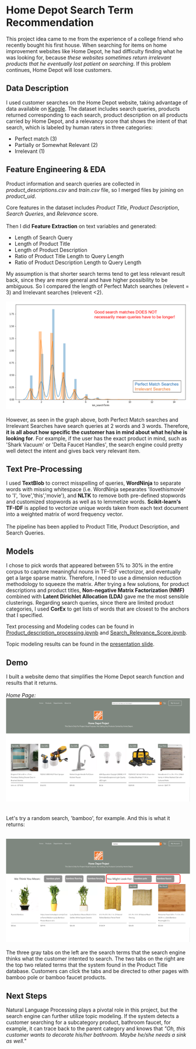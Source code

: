 # Home Depot Search Term Recommendation

This project idea came to me from the experience of a college friend who recently bought his first house. When searching for items on home improvement websites like Home Depot, he had difficulty finding what he was looking for, because *these websites sometimes return irrelevant products that he eventually lost patient on searching*. If this problem continues, Home Depot will lose customers. <br> 



## Data Description

I used customer searches on the Home Depot website, taking advantage of data available on [Kaggle](https://www.kaggle.com/c/home-depot-product-search-relevance/data). The dataset includes search queries, products returned corresponding to each search, product description on all products carried by Home Depot, and a relevancy score that shows the intent of that search, which is labeled by human raters in three categories: 
<ul>
<li>Perfect match (3)</li>
<li>Partially or Somewhat Relevant (2)</li>
<li>Irrelevant (1)</li>
</ul>

 ## Feature Engineering & EDA
Product information and search queries are collected in *product_descriptions.csv* and *train.csv* file, so I merged files by joining on *product_uid*. 

Core features in the dataset includes *Product Title*, *Product Description*, *Search Queries*, and *Relevance* score.
<br>
<br>
Then I did **Feature Extraction** on text variables and generated: 
<ul>
<li>Length of Search Query</li> 
<li>Length of Product Title</li>
<li>Length of Product Description</li>
<li>Ratio of Product Title Length to Query Length</li>
<li>Ratio of Product Description Length to Query Length</li>
</ul>

My assumption is that shorter search terms tend to get less relevant result back, since they are more general and have higher possibility to be ambiguous. So I compared the length of Perfect Match searches (relevent = 3) and Irrelevant searches (relevent <2). <br><br>
![Search_Term_Len_Relevence_Compare](./images/len_queries_relevency_compare.PNG) <br><br>
However, as seen in the graph above, both Perfect Match searches and Irrelevant Searches have search queries at 2 words and 3 words. Therefore, **it is all about how specific the customer has in mind about what he/she is looking for**. For example, if the user has the exact product in mind, such as 'Shark Vacuum' or 'Delta Faucet Handles', the search engine could pretty well detect the intent and gives back very relevant item. 

## Text Pre-Processing
I used **TextBlob** to correct misspelling of queries, **WordNinja** to separate words with missing whitespace (i.e. WordNinja sepearates 'Ilovethismovie' to 'I', 'love','this','movie'), and **NLTK** to remove both pre-defined stopwords and customized stopwords as well as to lemmetize words. **Scikit-learn's TF-IDF** is applied to vectorize unique words taken from each text document into a weighted matrix of word frequency vector. <br><br>
The pipeline has been applied to Product Title, Product Description, and Search Queries. 

## Models
I chose to pick words that appeared between 5% to 30% in the entire corpus to capture meaningful nouns in TF-IDF vectorizor, and eventually get a large sparse matrix. Therefore, I need to use a dimension reduction methodology to squeeze the matrix. After trying a few solutions, for product descriptions and product titles, **Non-negative Matrix Factorization (NMF)** combined with **Latent Dirichlet Allocation (LDA)**  gave me the most sensible clusterings. Regarding search queries, since there are limited product categories, I used **CorEx** to get lists of words that are closest to the anchors that I specified. 

Text processing and Modeling codes can be found in [Product_description_processing.ipynb](./code/1-Product_description_processing.ipynb) and [Search_Relevance_Score.ipynb](./code/2-Search_Relevance_Score.ipynb).

Topic modeling results can be found in the [presentation slide](./presentation/presentation_slides.pdf).
## Demo
I built a website demo that simplifies the Home Depot search function and results that it returns. <br><br>
_Home Page:_
![demo_homepage](./images/demo_homepage.PNG) <br><br><br>
Let's try a random search, 'bamboo', for example. And this is what it returns: <br><br>

![demo_search_bamboo](./images/demo_search_bamboo.PNG)<br><br>
The three gray tabs on the left are the search terms that the search engine thinks what the customer intented to search. The two tabs on the right are the top two related terms that the system found in the Product Title database. Customers can click the tabs and be directed to other pages with bamboo pole or bamboo faucet products. 

## Next Steps
Natural Language Processing plays a pivotal role in this project, but the search engine can further utilize topic modeling. If the system detects a customer searching for a subcategory product, bathroom faucet, for example, it can trace back to the parent category and knows that *"Oh, this customer wants to decorate his/her bathroom. Maybe he/she needs a sink as well."* 